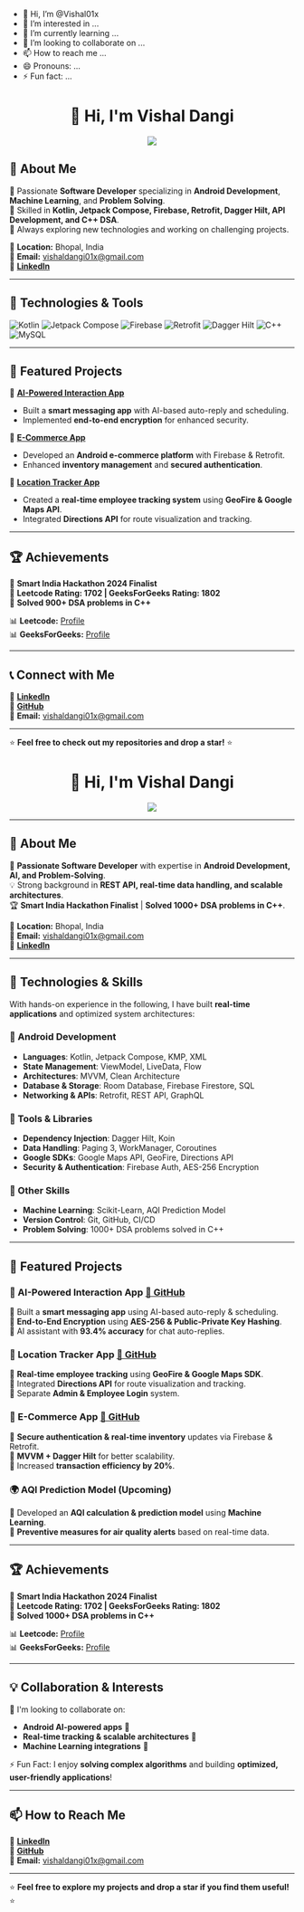 - 👋 Hi, I’m @Vishal01x
- 👀 I’m interested in ...
- 🌱 I’m currently learning ...
- 💞️ I’m looking to collaborate on ...
- 📫 How to reach me ...
- 😄 Pronouns: ...
- ⚡ Fun fact: ...

<!---
Vishal01x/Vishal01x is a ✨ special ✨ repository because its `README.md` (this file) appears on your GitHub profile.
You can click the Preview link to take a look at your changes.
--->
<h1 align="center">👋 Hi, I'm Vishal Dangi</h1>

<p align="center">
  <img src="https://github-readme-stats.vercel.app/api?username=Vishal01x&show_icons=true&theme=tokyonight" />
</p>

## 🚀 About Me
🔹 Passionate **Software Developer** specializing in **Android Development**, **Machine Learning**, and **Problem Solving**.  
🔹 Skilled in **Kotlin, Jetpack Compose, Firebase, Retrofit, Dagger Hilt, API Development, and C++ DSA**.  
🔹 Always exploring new technologies and working on challenging projects.  

📍 **Location:** Bhopal, India  
📩 **Email:** vishaldangi01x@gmail.com  
💼 **[LinkedIn](https://www.linkedin.com/in/vishal-dangi-14805725b/)**  

---

## 📌 Technologies & Tools
![Kotlin](https://img.shields.io/badge/Kotlin-%230095D5.svg?style=flat&logo=kotlin&logoColor=white)
![Jetpack Compose](https://img.shields.io/badge/Jetpack%20Compose-4285F4?style=flat&logo=jetpack-compose&logoColor=white)
![Firebase](https://img.shields.io/badge/Firebase-FFCA28?style=flat&logo=firebase&logoColor=black)
![Retrofit](https://img.shields.io/badge/Retrofit-007ACC?style=flat&logo=retrofit&logoColor=white)
![Dagger Hilt](https://img.shields.io/badge/Dagger%20Hilt-008080?style=flat&logo=dagger&logoColor=white)
![C++](https://img.shields.io/badge/C%2B%2B-%2300599C.svg?style=flat&logo=c%2B%2B&logoColor=white)
![MySQL](https://img.shields.io/badge/MySQL-4479A1?style=flat&logo=mysql&logoColor=white)

---

## 📜 Featured Projects  
🔹 **[AI-Powered Interaction App](https://github.com/Vishal01x/LoopIt)**  
   - Built a **smart messaging app** with AI-based auto-reply and scheduling.  
   - Implemented **end-to-end encryption** for enhanced security.  

🔹 **[E-Commerce App](https://github.com/Vishal01x/Quick-Mart)**  
   - Developed an **Android e-commerce platform** with Firebase & Retrofit.  
   - Enhanced **inventory management** and **secured authentication**.  

🔹 **[Location Tracker App](https://github.com/Vishal01x/LocTrace)**  
   - Created a **real-time employee tracking system** using **GeoFire & Google Maps API**.  
   - Integrated **Directions API** for route visualization and tracking.  

---

## 🏆 Achievements
🏅 **Smart India Hackathon 2024 Finalist**  
🏅 **Leetcode Rating: 1702 | GeeksForGeeks Rating: 1802**  
🏅 **Solved 900+ DSA problems in C++**  

📊 **Leetcode:** [Profile](https://leetcode.com/u/Vishalx01/)  
📊 **GeeksForGeeks:** [Profile](https://www.geeksforgeeks.org/user/vishaldangi_01/)  

---

## 📞 Connect with Me  
🔗 **[LinkedIn](https://www.linkedin.com/in/vishal-dangi-14805725b/)**  
🔗 **[GitHub](https://github.com/Vishal01x/)**  
📩 **Email:** vishaldangi01x@gmail.com  

---

⭐ **Feel free to check out my repositories and drop a star!** ⭐



<h1 align="center">👋 Hi, I'm Vishal Dangi</h1>

<p align="center">
  <img src="https://github-readme-stats.vercel.app/api?username=Vishal01x&show_icons=true&theme=tokyonight" />
</p>

---

## 👀 About Me  
🚀 **Passionate Software Developer** with expertise in **Android Development, AI, and Problem-Solving**.  
💡 Strong background in **REST API, real-time data handling, and scalable architectures**.  
🏆 **Smart India Hackathon Finalist** | **Solved 1000+ DSA problems in C++**.  

📍 **Location:** Bhopal, India  
📩 **Email:** vishaldangi01x@gmail.com  
💼 **[LinkedIn](https://www.linkedin.com/in/vishal-dangi-14805725b/)**  

---

## 🌱 Technologies & Skills  
With hands-on experience in the following, I have built **real-time applications** and optimized system architectures:

### **🔹 Android Development**
- **Languages**: Kotlin, Jetpack Compose, KMP, XML  
- **State Management**: ViewModel, LiveData, Flow  
- **Architectures**: MVVM, Clean Architecture  
- **Database & Storage**: Room Database, Firebase Firestore, SQL  
- **Networking & APIs**: Retrofit, REST API, GraphQL  

### **🔹 Tools & Libraries**
- **Dependency Injection**: Dagger Hilt, Koin  
- **Data Handling**: Paging 3, WorkManager, Coroutines  
- **Google SDKs**: Google Maps API, GeoFire, Directions API  
- **Security & Authentication**: Firebase Auth, AES-256 Encryption  

### **🔹 Other Skills**
- **Machine Learning**: Scikit-Learn, AQI Prediction Model  
- **Version Control**: Git, GitHub, CI/CD  
- **Problem Solving**: 1000+ DSA problems solved in C++  

---

## 💼 Featured Projects  

### **🚀 AI-Powered Interaction App** [🔗 GitHub](https://github.com/Vishal01x/LoopIt)  
🔹 Built a **smart messaging app** using AI-based auto-reply & scheduling.  
🔹 **End-to-End Encryption** using **AES-256 & Public-Private Key Hashing**.  
🔹 AI assistant with **93.4% accuracy** for chat auto-replies.  

### **📍 Location Tracker App** [🔗 GitHub](https://github.com/Vishal01x/LocTrace)  
🔹 **Real-time employee tracking** using **GeoFire & Google Maps SDK**.  
🔹 Integrated **Directions API** for route visualization and tracking.  
🔹 Separate **Admin & Employee Login** system.  

### **🛒 E-Commerce App** [🔗 GitHub](https://github.com/Vishal01x/Quick-Mart)  
🔹 **Secure authentication & real-time inventory** updates via Firebase & Retrofit.  
🔹 **MVVM + Dagger Hilt** for better scalability.  
🔹 Increased **transaction efficiency by 20%**.  

### **🌍 AQI Prediction Model (Upcoming)**  
🔹 Developed an **AQI calculation & prediction model** using **Machine Learning**.  
🔹 **Preventive measures for air quality alerts** based on real-time data.  

---

## 🏆 Achievements  

🏅 **Smart India Hackathon 2024 Finalist**  
🏅 **Leetcode Rating: 1702 | GeeksForGeeks Rating: 1802**  
🏅 **Solved 1000+ DSA problems in C++**  

📊 **Leetcode:** [Profile](https://leetcode.com/u/Vishalx01/)  
📊 **GeeksForGeeks:** [Profile](https://www.geeksforgeeks.org/user/vishaldangi_01/)  

---

## 💡 Collaboration & Interests  

💞️ I'm looking to collaborate on:  
- **Android AI-powered apps** 🚀  
- **Real-time tracking & scalable architectures** 📡  
- **Machine Learning integrations** 🤖  

⚡ Fun Fact: I enjoy **solving complex algorithms** and building **optimized, user-friendly applications**!  

---

## 📫 How to Reach Me  

🔗 **[LinkedIn](https://www.linkedin.com/in/vishal-dangi-14805725b/)**  
🔗 **[GitHub](https://github.com/Vishal01x/)**  
📩 **Email:** vishaldangi01x@gmail.com  

---

⭐ **Feel free to explore my projects and drop a star if you find them useful!** ⭐

